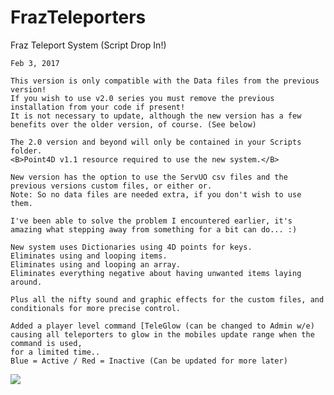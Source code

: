 # FrazTeleporters

Fraz Teleport System (Script Drop In!)

    Feb 3, 2017

    This version is only compatible with the Data files from the previous version!
    If you wish to use v2.0 series you must remove the previous installation from your code if present!
    It is not necessary to update, although the new version has a few benefits over the older version, of course. (See below)

    The 2.0 version and beyond will only be contained in your Scripts folder.
    <B>Point4D v1.1 resource required to use the new system.</B>

    New version has the option to use the ServUO csv files and the previous versions custom files, or either or.
    Note: So no data files are needed extra, if you don't wish to use them.

    I've been able to solve the problem I encountered earlier, it's amazing what stepping away from something for a bit can do... :)

    New system uses Dictionaries using 4D points for keys.
    Eliminates using and looping items.
    Eliminates using and looping an array.
    Eliminates everything negative about having unwanted items laying around.

    Plus all the nifty sound and graphic effects for the custom files, and conditionals for more precise control.

    Added a player level command [TeleGlow (can be changed to Admin w/e)
    causing all teleporters to glow in the mobiles update range when the command is used,
    for a limited time..
    Blue = Active / Red = Inactive (Can be updated for more later)
 ![](https://sites.google.com/site/shardenginedev/files/glow.jpg)
